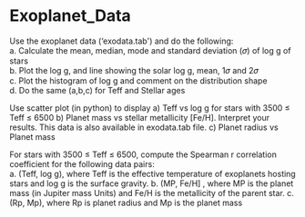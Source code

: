 # Exoplanet_Data
Use the exoplanet data (‘exodata.tab') and do the following:  
    a. Calculate the mean, median, mode and standard deviation (𝜎) of log g of stars  
    b. Plot the log g, and line showing the solar log g, mean, 1𝜎 and 2𝜎  
    c. Plot the histogram of log g and comment on the distribution shape  
    d. Do the same (a,b,c) for Teff and Stellar ages  

Use scatter plot (in python) to display a) Teff vs log g for stars with 3500 ≤ Teff ≤ 6500 b) Planet mass vs 
stellar metallicity [Fe/H]. Interpret your results. This data is also available in exodata.tab file. c) Planet radius 
vs Planet mass  

For stars with 3500 ≤ Teff ≤ 6500, compute the Spearman r correlation coefficient for the following data pairs:  
     a. (Teff, log g), where Teff is the effective temperature of exoplanets hosting stars and log g is the surface 
gravity.
b. (MP, Fe/H] , where MP is the planet mass (in Jupiter mass Units) and Fe/H is the metallicity of the 
parent star.
c. (Rp, Mp), where Rp is planet radius and Mp is the planet mass
